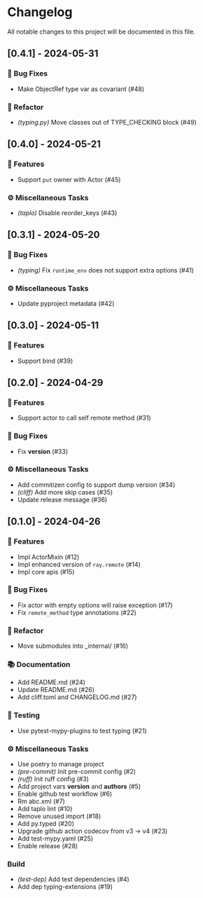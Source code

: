 # Changelog

All notable changes to this project will be documented in this file.

## [0.4.1] - 2024-05-31

### 🐛 Bug Fixes

- Make ObjectRef type var as covariant (#48)

### 🚜 Refactor

- *(typing.py)* Move classes out of TYPE_CHECKING block (#49)

## [0.4.0] - 2024-05-21

### 🚀 Features

- Support `put` owner with Actor (#45)

### ⚙️ Miscellaneous Tasks

- *(taplo)* Disable reorder_keys (#43)

## [0.3.1] - 2024-05-20

### 🐛 Bug Fixes

- *(typing)* Fix `runtime_env` does not support extra options (#41)

### ⚙️ Miscellaneous Tasks

- Update pyproject metadata (#42)

## [0.3.0] - 2024-05-11

### 🚀 Features

- Support bind (#39)

## [0.2.0] - 2024-04-29

### 🚀 Features

- Support actor to call self remote method (#31)

### 🐛 Bug Fixes

- Fix __version__ (#33)

### ⚙️ Miscellaneous Tasks

- Add commitizen config to support dump version (#34)
- *(cliff)* Add more skip cases (#35)
- Update release message (#36)

## [0.1.0] - 2024-04-26

### 🚀 Features

- Impl ActorMixin (#12)
- Impl enhanced version of `ray.remote` (#14)
- Impl core apis (#15)

### 🐛 Bug Fixes

- Fix actor with empty options will raise exception (#17)
- Fix `remote_method`  type annotations (#22)

### 🚜 Refactor

- Move submodules into _internal/ (#16)

### 📚 Documentation

- Add README.md (#24)
- Update README.md (#26)
- Add cliff.toml and CHANGELOG.md (#27)

### 🧪 Testing

- Use pytest-mypy-plugins to test typing (#21)

### ⚙️ Miscellaneous Tasks

- Use poetry to manage project
- *(pre-commit)* Init pre-commit config (#2)
- *(ruff)* Init ruff config (#3)
- Add project vars __version__ and __authors__ (#5)
- Enable github test workflow (#6)
- Rm abc.xml (#7)
- Add taplo lint (#10)
- Remove unused import (#18)
- Add py.typed (#20)
- Upgrade github action codecov from v3 -> v4 (#23)
- Add test-mypy.yaml (#25)
- Enable release (#28)

### Build

- *(test-dep)* Add test dependencies (#4)
- Add dep typing-extensions (#19)

<!-- generated by git-cliff -->
